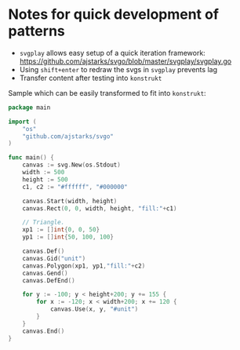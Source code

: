 # Notes for quick development of patterns

- `svgplay` allows easy setup of a quick iteration framework: https://github.com/ajstarks/svgo/blob/master/svgplay/svgplay.go
- Using `shift+enter` to redraw the svgs in `svgplay` prevents lag
- Transfer content after testing into `konstrukt`

Sample which can be easily transformed to fit into `konstrukt`:
```go
package main

import (
	"os"
	"github.com/ajstarks/svgo"
)

func main() {
	canvas := svg.New(os.Stdout)
	width := 500
	height := 500
	c1, c2 := "#ffffff", "#000000"

	canvas.Start(width, height)
	canvas.Rect(0, 0, width, height, "fill:"+c1)

	// Triangle.
	xp1 := []int{0, 0, 50}
	yp1 := []int{50, 100, 100}

	canvas.Def()
	canvas.Gid("unit")
	canvas.Polygon(xp1, yp1,"fill:"+c2)
	canvas.Gend()
	canvas.DefEnd()

	for y := -100; y < height+200; y += 155 {
		for x := -120; x < width+200; x += 120 {
			canvas.Use(x, y, "#unit")
		}
	}
	canvas.End()
}
```
